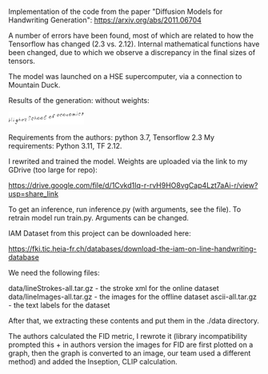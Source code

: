 Implementation of the code from the paper "Diffusion Models for Handwriting Generation": https://arxiv.org/abs/2011.06704

A number of errors have been found, most of which are related to how the Tensorflow has changed (2.3 vs. 2.12). Internal mathematical functions have been changed, due to which we observe a discrepancy in the final sizes of tensors. 

The model was launched on a HSE supercomputer, via a connection to Mountain Duck.  

Results of the generation: without weights:

<img src="/res_ex.png" alt="Alt text" width=30% height=30%>


Requirements from the authors: python 3.7, Tensorflow 2.3
My requirements: Python 3.11, TF 2.12.

I rewrited and trained the model. Weights are uploaded via the link to my GDrive (too large for repo):

https://drive.google.com/file/d/1Cvkd1Iq-r-rvH9HO8vgCap4Lzt7aAi-r/view?usp=share_link

To get an inference, run inference.py (with arguments, see the file). To retrain model run train.py. Arguments can be changed. 

IAM Dataset from this project can be downloaded here:

https://fki.tic.heia-fr.ch/databases/download-the-iam-on-line-handwriting-database

We need the following files:

data/lineStrokes-all.tar.gz   -   the stroke xml for the online dataset
data/lineImages-all.tar.gz    -   the images for the offline dataset
ascii-all.tar.gz              -   the text labels for the dataset

After that, we extracting these contents and put them in the ./data directory. 

The authors calculated the FID metric, I rewrote it (library incompatibility prompted this + in authors version the images for FID are first plotted on a graph, then the graph is converted to an image, our team used a different method) and added the Inseption, CLIP calculation.
